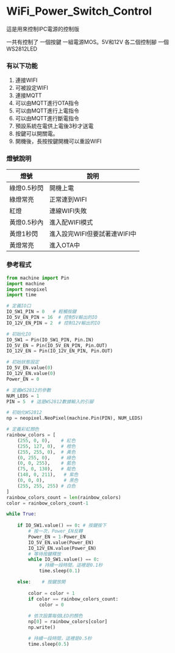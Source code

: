 # WiFi_Power_Switch_Control
這是用來控制IPC電源的控制版

一共有控制了
一個按鍵
一組電源MOS。5V和12V 各二個控制腳
一個WS2812LED

### 有以下功能
1. 連接WIFI
2. 可被設定WIFI
3. 連接MQTT
4. 可以由MQTT進行OTA指令
5. 可以由MQTT進行上電指令
6. 可以由MQTT進行斷電指令
7. 預設系統在電供上電後3秒才送電
8. 按鍵可以開關電。
9. 開機後，長按按鍵開機可以重設WIFI


### 燈號說明
|  燈號   | 說明  |
|  ----  | ----  |
|  綠燈0.5秒閃  | 開機上電  |
| 綠燈常亮  | 正常連到WIFI |
| 紅燈  | 連線WIFI失敗 |
| 黃燈0.5秒內  | 進入配WIFI模式 |
| 黃燈1秒閃  | 進入設完WIFI但要試著連WIFI中 |
| 黃燈常亮  | 進入OTA中 |



### 參考程式
```python
from machine import Pin
import machine
import neopixel
import time

# 定義IO口
IO_SW1_PIN = 0   # 輕觸按鍵
IO_5V_EN_PIN = 16  # 控制5V輸出的IO
IO_12V_EN_PIN = 2  # 控制12V輸出的IO

# 初始化IO
IO_SW1 = Pin(IO_SW1_PIN, Pin.IN)
IO_5V_EN = Pin(IO_5V_EN_PIN, Pin.OUT)
IO_12V_EN = Pin(IO_12V_EN_PIN, Pin.OUT)

# 初始狀態設定
IO_5V_EN.value(0)
IO_12V_EN.value(0)
Power_EN = 0

# 定義WS2812的參數
NUM_LEDS = 1
PIN = 5  # 這是WS2812數據輸入的引腳

# 初始化WS2812
np = neopixel.NeoPixel(machine.Pin(PIN), NUM_LEDS)

# 定義彩虹顏色
rainbow_colors = [
    (255, 0, 0),    # 紅色
    (255, 127, 0),  # 橙色
    (255, 255, 0),  # 黃色
    (0, 255, 0),    # 綠色
    (0, 0, 255),    # 藍色
    (75, 0, 130),   # 靛色
    (148, 0, 211),   # 紫色
    (0, 0, 0),       # 黑色
    (255, 255, 255) # 白色
]
rainbow_colors_count = len(rainbow_colors)
color = rainbow_colors_count-1

while True:
   
    if IO_SW1.value() == 0: # 按鍵按下
        # 按一次，Power_EN反轉
        Power_EN = 1-Power_EN
        IO_5V_EN.value(Power_EN)
        IO_12V_EN.value(Power_EN)
        # 等待按鍵釋放
        while IO_SW1.value() == 0:    
            # 持續一段時間，這裡是0.1秒
            time.sleep(0.1)

    else:    # 按鍵放開 
 
        color = color + 1
        if color == rainbow_colors_count:
            color = 0
            
        # 依次設置每個LED的顏色
        np[0] = rainbow_colors[color]
        np.write()

        # 持續一段時間，這裡是0.5秒
        time.sleep(0.5)
```



